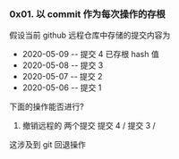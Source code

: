 ### 0x01. 以 commit 作为每次操作的存根
假设当前 github 远程仓库中存储的提交内容为
- 2020-05-09  --  提交 4  已存根 hash 值
- 2020-05-08  --  提交 3
- 2020-05-07  --  提交 2
- 2020-05-06  --  提交 1

下面的操作能否进行?
1. 撤销远程的 两个提交 提交 4 / 提交 3 /

这涉及到 git 回退操作